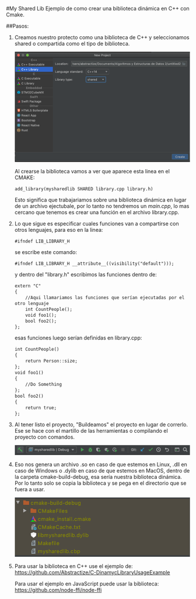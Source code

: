 #My Shared Lib
Ejemplo de como crear una biblioteca dinámica en C++ con Cmake.

##Pasos:
1. Creamos nuestro protecto como una biblioteca de C++ y seleccionamos shared o compartida como el tipo de biblioteca.

    ![Step1](/images/Step1.png)

    Al crearse la biblioteca vamos a ver que aparece esta linea en el CMAKE:

    ```
    add_library(mysharedlib SHARED library.cpp library.h)
    ```
    Esto significa que trabajariamos sobre una biblioteca dinámica en lugar de un archivo ejectubale, por lo tanto no 
    tendremos un *main.cpp*, lo mas cercano que tenemos es crear una función en el archivo library.cpp.

2. Lo que sigue es especificar cuales funciones van a compartirse con otros lenguajes, para eso en la linea:
    ```
    #ifndef LIB_LIBRARY_H 
    ```
    se escribe este comando: 
    ```
    #ifndef LIB_LIBRARY_H __attribute__((visibility("default")));
    ```

    y dentro del "library.h" escribimos las funciones dentro de:
    ```
    extern "C"
    {
        //Aqui llamariamos las funciones que serían ejecutadas por el otro lenguaje
        int CountPeople();
        void foo1();
        bool foo2();
    };
    ```
    esas funciones luego serían definidas en library.cpp:
    ```
    int CountPeople()
    {
        return Person::size;
    };
    void foo1()
    {
        //Do Something
    };
    bool foo2()
    {
        return true;
    };
    ```
3. Al tener listo el proyecto, "Buildeamos" el proyecto en lugar de correrlo.
Ese se hace con el martillo de las herramientas o compilando el proyecto con comandos.

    ![Tools](/images/Tools.png)

4. Eso nos genera un archivo .so en caso de que estemos en Linux, .dll en caso de Windows
o .dylib en caso de que estemos en MacOS, dentro de la carpeta cmake-build-debug, esa sería nuestra biblioteca dinámica.
Por lo tanto solo se copia la biblioteca y se pega en el directorio que se fuera a usar.

    ![Step4](/images/Step4.png)
    
5. Para usar la biblioteca en C++ use el ejemplo de: https://github.com/Abstractize/C-DinamycLibraryUsageExample

   Para usar el ejemplo en JavaScript puede usar la biblioteca: https://github.com/node-ffi/node-ffi